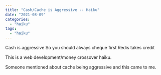 ```yaml
---
title: "Cash/Cache is Aggressive -- Haiku"
date: "2021-08-09"
categories: 
  - "haiku"
tags: 
  - "haiku"
---
```


Cash is aggressive
So you should always cheque first
Redis takes credit

This is a web development/money crossover haiku.

Someone mentioned about cache being aggressive and this came to me.
